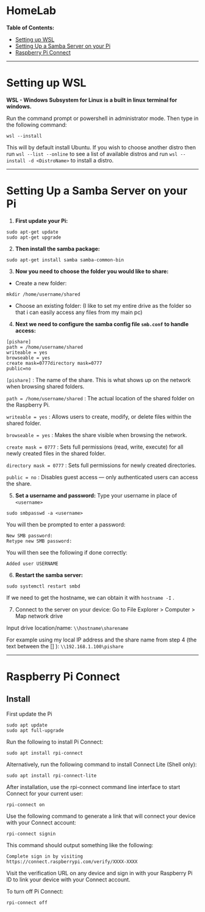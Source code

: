 # HomeLab
**Table of Contents:**

* [Setting up WSL](#Setting-up-WSL)
* [Setting Up a Samba Server on your Pi](#Setting-Up-a-Samba-Server-on-your-Pi)
* [Raspberry Pi Connect](#Raspberry-Pi-Connect)
---
# Setting up WSL

  **WSL - Windows Subsystem for Linux is a built in linux terminal for windows.**

  Run the command prompt or powershell in administrator mode. Then type in the following command:
  ``` 
  wsl --install
  ```
  This will by default install Ubuntu. If you wish to choose another distro then run `wsl --list --online` to see a list of available distros and   run `wsl --install -d <DistroName>` to install a distro.

---
# Setting Up a Samba Server on your Pi

1. **First update your Pi:**
  ```
  sudo apt-get update
  sudo apt-get upgrade
  ```

2. **Then install the samba package:**
  ```
  sudo apt-get install samba samba-common-bin
  ```

3. **Now you need to choose the folder you would like to share:**
  - Create a new folder:
  ```
  mkdir /home/username/shared
  ```
  - Choose an existing folder:
  (I like to set my entire drive as the folder so that i can easily access any files from my main pc)

4. **Next we need to configure the samba config file `smb.conf` to handle access:**
  ```
  [pishare]
  path = /home/username/shared
  writeable = yes
  browseable = yes
  create mask=0777directory mask=0777
  public=no
  ```
  
  `[pishare]` : The name of the share. This is what shows up on the network when browsing shared folders.
  
  `path = /home/username/shared` : The actual location of the shared folder on the Raspberry Pi.
  
  `writeable = yes` : Allows users to create, modify, or delete files within the shared folder.
  
  `browseable = yes` : Makes the share visible when browsing the network.
  
  `create mask = 0777` : Sets full permissions (read, write, execute) for all newly created files in the shared folder.
  
  `directory mask = 0777` : Sets full permissions for newly created directories.
  
  `public = no` : Disables guest access — only authenticated users can access the share.

5. **Set a username and password:**
	Type your username in place of `<username>`
  ```
  sudo smbpasswd -a <username>
  ```

  You will then be prompted to enter a password:
  
  ```
  New SMB password:
  Retype new SMB password:
  ```

  You will then see the following if done correctly:
 
  ```
  Added user USERNAME
  ```

6. **Restart the samba server:**
  ```
  sudo systemctl restart smbd
  ```
  If we need to get the hostname, we can obtain it with `hostname -I` .

7. Connect to the server on your device:
  Go to File Explorer > Computer > Map network drive

  Input drive location/name: `\\hostname\sharename`
  
  For example using my local IP address and the share name from step 4 (the text between the [] ): `\\192.168.1.100\pishare`


---
# Raspberry Pi Connect
  ## Install
  First update the Pi
  ```
  sudo apt update
  sudo apt full-upgrade
  ```
  Run the following to install Pi Connect:
  ```
  sudo apt install rpi-connect
  ```
  Alternatively, run the following command to install Connect Lite (Shell only):
  ```
  sudo apt install rpi-connect-lite
  ```
  After installation, use the rpi-connect command line interface to start Connect for your current user:
  ```
  rpi-connect on
  ```
  Use the following command to generate a link that will connect your device with your Connect account:
  ```
  rpi-connect signin
  ```
  This command should output something like the following:
  ```
  Complete sign in by visiting https://connect.raspberrypi.com/verify/XXXX-XXXX
  ```
  Visit the verification URL on any device and sign in with your Raspberry Pi ID to link your device with your Connect account.
  
  To turn off Pi Connect:
  ```
  rpi-connect off
  ```
